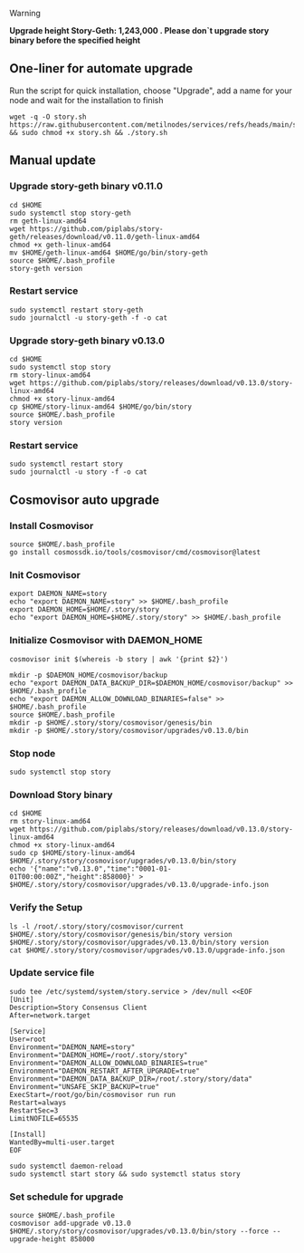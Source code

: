 > [!WARNING]
> **Upgrade height Story-Geth: 1,243,000 . Please don`t upgrade story binary before the specified height**
>

##  One-liner for automate upgrade

Run the script for quick installation, choose "Upgrade", add a name for your node and wait for the installation to finish
```
wget -q -O story.sh https://raw.githubusercontent.com/metilnodes/services/refs/heads/main/story/story.sh && sudo chmod +x story.sh && ./story.sh
```

## Manual update

### Upgrade story-geth binary v0.11.0
```
cd $HOME
sudo systemctl stop story-geth
rm geth-linux-amd64
wget https://github.com/piplabs/story-geth/releases/download/v0.11.0/geth-linux-amd64
chmod +x geth-linux-amd64
mv $HOME/geth-linux-amd64 $HOME/go/bin/story-geth
source $HOME/.bash_profile
story-geth version
```
### Restart service
```
sudo systemctl restart story-geth
sudo journalctl -u story-geth -f -o cat
```

### Upgrade story-geth binary v0.13.0

```
cd $HOME
sudo systemctl stop story
rm story-linux-amd64
wget https://github.com/piplabs/story/releases/download/v0.13.0/story-linux-amd64
chmod +x story-linux-amd64
cp $HOME/story-linux-amd64 $HOME/go/bin/story
source $HOME/.bash_profile
story version
```
### Restart service
```
sudo systemctl restart story
sudo journalctl -u story -f -o cat
```

## Cosmovisor auto upgrade

### Install Cosmovisor

```
source $HOME/.bash_profile
go install cosmossdk.io/tools/cosmovisor/cmd/cosmovisor@latest
```
### Init Cosmovisor

```
export DAEMON_NAME=story
echo "export DAEMON_NAME=story" >> $HOME/.bash_profile
export DAEMON_HOME=$HOME/.story/story
echo "export DAEMON_HOME=$HOME/.story/story" >> $HOME/.bash_profile
```

### Initialize Cosmovisor with DAEMON_HOME

```
cosmovisor init $(whereis -b story | awk '{print $2}')
```

```
mkdir -p $DAEMON_HOME/cosmovisor/backup
echo "export DAEMON_DATA_BACKUP_DIR=$DAEMON_HOME/cosmovisor/backup" >> $HOME/.bash_profile
echo "export DAEMON_ALLOW_DOWNLOAD_BINARIES=false" >> $HOME/.bash_profile
source $HOME/.bash_profile
mkdir -p $HOME/.story/story/cosmovisor/genesis/bin
mkdir -p $HOME/.story/story/cosmovisor/upgrades/v0.13.0/bin
```

### Stop node

```
sudo systemctl stop story
```

### Download Story binary

```
cd $HOME
rm story-linux-amd64
wget https://github.com/piplabs/story/releases/download/v0.13.0/story-linux-amd64
chmod +x story-linux-amd64
sudo cp $HOME/story-linux-amd64 $HOME/.story/story/cosmovisor/upgrades/v0.13.0/bin/story
echo '{"name":"v0.13.0","time":"0001-01-01T00:00:00Z","height":858000}' > $HOME/.story/story/cosmovisor/upgrades/v0.13.0/upgrade-info.json
```

### Verify the Setup

```
ls -l /root/.story/story/cosmovisor/current
$HOME/.story/story/cosmovisor/genesis/bin/story version
$HOME/.story/story/cosmovisor/upgrades/v0.13.0/bin/story version
cat $HOME/.story/story/cosmovisor/upgrades/v0.13.0/upgrade-info.json
```

### Update service file

```
sudo tee /etc/systemd/system/story.service > /dev/null <<EOF
[Unit]
Description=Story Consensus Client
After=network.target

[Service]
User=root
Environment="DAEMON_NAME=story"
Environment="DAEMON_HOME=/root/.story/story"
Environment="DAEMON_ALLOW_DOWNLOAD_BINARIES=true"
Environment="DAEMON_RESTART_AFTER_UPGRADE=true"
Environment="DAEMON_DATA_BACKUP_DIR=/root/.story/story/data"
Environment="UNSAFE_SKIP_BACKUP=true"
ExecStart=/root/go/bin/cosmovisor run run
Restart=always
RestartSec=3
LimitNOFILE=65535

[Install]
WantedBy=multi-user.target
EOF
```

```
sudo systemctl daemon-reload
sudo systemctl start story && sudo systemctl status story
```

### Set schedule for upgrade
```
source $HOME/.bash_profile
cosmovisor add-upgrade v0.13.0 $HOME/.story/story/cosmovisor/upgrades/v0.13.0/bin/story --force --upgrade-height 858000
```
